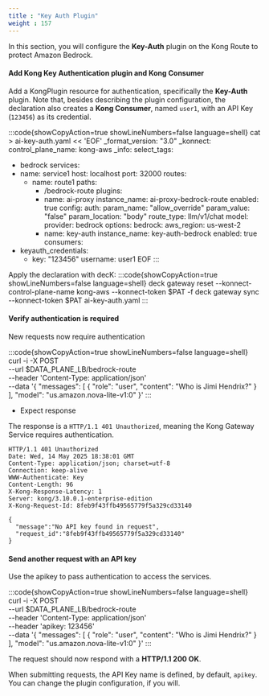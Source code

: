 ```yaml
---
title : "Key Auth Plugin"
weight : 157
---
```


In this section, you will configure the **Key-Auth** plugin on the Kong Route to protect Amazon Bedrock.


#### Add Kong Key Authentication plugin and Kong Consumer

Add a KongPlugin resource for authentication, specifically the **Key-Auth** plugin. Note that, besides describing the plugin configuration, the declaration also creates a **Kong Consumer**, named ``user1``, with an API Key (``123456``) as its credential.

:::code{showCopyAction=true showLineNumbers=false language=shell}
cat > ai-key-auth.yaml << 'EOF'
_format_version: "3.0"
_konnect:
  control_plane_name: kong-aws
_info:
  select_tags:
  - bedrock
services:
- name: service1
  host: localhost
  port: 32000
  routes:
  - name: route1
    paths:
    - /bedrock-route
    plugins:
    - name: ai-proxy
      instance_name: ai-proxy-bedrock-route
      enabled: true
      config:
        auth:
          param_name: "allow_override"
          param_value: "false"
          param_location: "body"
        route_type: llm/v1/chat
        model:
          provider: bedrock
          options:
            bedrock:
              aws_region: us-west-2
    - name: key-auth
      instance_name: key-auth-bedrock
      enabled: true
consumers:
- keyauth_credentials:
  - key: "123456"
  username: user1
EOF
:::


Apply the declaration with decK:
:::code{showCopyAction=true showLineNumbers=false language=shell}
deck gateway reset --konnect-control-plane-name kong-aws --konnect-token $PAT -f
deck gateway sync --konnect-token $PAT ai-key-auth.yaml
:::



#### Verify authentication is required
New requests now require authentication

:::code{showCopyAction=true showLineNumbers=false language=shell}
curl -i -X POST \
  --url $DATA_PLANE_LB/bedrock-route \
  --header 'Content-Type: application/json' \
   --data '{
   "messages": [
     {
       "role": "user",
       "content": "Who is Jimi Hendrix?"
     }
   ],
   "model": "us.amazon.nova-lite-v1:0"
  }'
:::

* Expect response

The response is a ``HTTP/1.1 401 Unauthorized``, meaning the Kong Gateway Service requires authentication.

```
HTTP/1.1 401 Unauthorized
Date: Wed, 14 May 2025 18:38:01 GMT
Content-Type: application/json; charset=utf-8
Connection: keep-alive
WWW-Authenticate: Key
Content-Length: 96
X-Kong-Response-Latency: 1
Server: kong/3.10.0.1-enterprise-edition
X-Kong-Request-Id: 8feb9f43ffb49565779f5a329cd33140

{
  "message":"No API key found in request",
  "request_id":"8feb9f43ffb49565779f5a329cd33140"
}
```

#### Send another request with an API key

Use the apikey to pass authentication to access the services.

:::code{showCopyAction=true showLineNumbers=false language=shell}
curl -i -X POST \
  --url $DATA_PLANE_LB/bedrock-route \
  --header 'Content-Type: application/json' \
  --header 'apikey: 123456' \
  --data '{
   "messages": [
     {
       "role": "user",
       "content": "Who is Jimi Hendrix?"
     }
   ],
   "model": "us.amazon.nova-lite-v1:0"
  }'
:::

The request should now respond with a  **HTTP/1.1 200 OK**.

When submitting requests, the API Key name is defined, by default, ``apikey``. You can change the plugin configuration, if you will.



